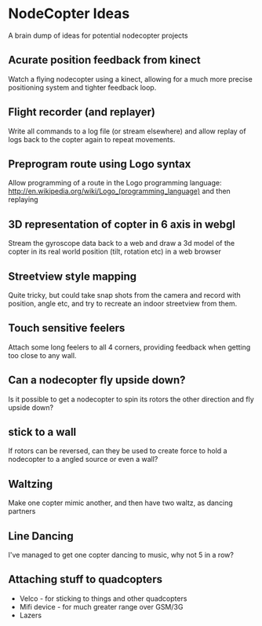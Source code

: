 # NodeCopter Ideas

A brain dump of ideas for potential nodecopter projects

## Acurate position feedback from kinect

Watch a flying nodecopter using a kinect, allowing for a much more precise positioning system and tighter feedback loop.

## Flight recorder (and replayer)

Write all commands to a log file (or stream elsewhere) and allow replay of logs back to the copter again to repeat movements. 

## Preprogram route using Logo syntax

Allow programming of a route in the Logo programming language: http://en.wikipedia.org/wiki/Logo_(programming_language) and then replaying

## 3D representation of copter in 6 axis in webgl

Stream the gyroscope data back to a web and draw a 3d model of the copter in its real world position (tilt, rotation etc) in a web browser 

## Streetview style mapping

Quite tricky, but could take snap shots from the camera and record with position, angle etc, and try to recreate an indoor streetview from them.

## Touch sensitive feelers

Attach some long feelers to all 4 corners, providing feedback when getting too close to any wall.

## Can a nodecopter fly upside down?

Is it possible to get a nodecopter to spin its rotors the other direction and fly upside down?

## stick to a wall

If rotors can be reversed, can they be used to create force to hold a nodecopter to a angled source or even a wall?

## Waltzing

Make one copter mimic another, and then have two waltz, as dancing partners

## Line Dancing

I've managed to get one copter dancing to music, why not 5 in a row?

## Attaching stuff to quadcopters

* Velco - for sticking to things and other quadcopters
* Mifi device - for much greater range over GSM/3G
* Lazers